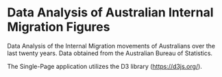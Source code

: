 # Data Analysis of Australian Internal Migration Figures
Data Analysis of the Internal Migration movements of Australians over the last twenty years. Data obtained from the Australian Bureau of Statistics.

The Single-Page application utilizes the D3 library (https://d3js.org/).
